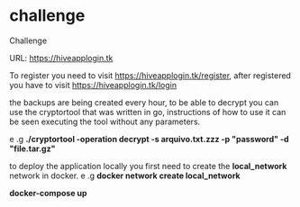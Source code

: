 # challenge
Challenge

URL: https://hiveapplogin.tk

To register you need to visit https://hiveapplogin.tk/register, after registered you have to visit https://hiveapplogin.tk/login

the backups are being created every hour, to be able to decrypt you can use the cryptortool that was written in go, instructions of how to use it can be seen executing
the tool without any parameters.

e .g **./cryptortool -operation decrypt -s arquivo.txt.zzz -p "password" -d "file.tar.gz"**

to deploy the application locally you first need to create the **local_network** network in docker.
e .g **docker network create local_network**

**docker-compose up**



